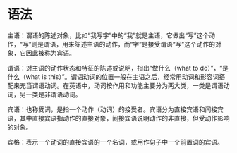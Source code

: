 # 语法

主语：谓语的陈述对象，比如“我写字”中的“我”就是主语，它做出“写”这个动作，“写”则是谓语，用来陈述主语的动作，而“字”是接受谓语“写”这个动作的对象，它因此被称为宾语。

谓语：对主语的动作状态和特征的陈述或说明，指出“做什么（what to do）”，“是什么（what is this）”。谓语动词的位置一般在主语之后，经常用动词和形容词搭配来充当谓语动词。在英语中，动词按作用和功能主要分为两大类，一类是谓语动词，另一类是非谓语动词。

宾语：也称受词，是指一个动作（动词）的接受者。宾语分为直接宾语和间接宾语，其中直接宾语指动作的直接对象，间接宾语说明动作的非直接，但受动作影响的对象。

宾格：表示一个动词的直接宾语的一个名词，或用作句子中一个前置词的宾语。